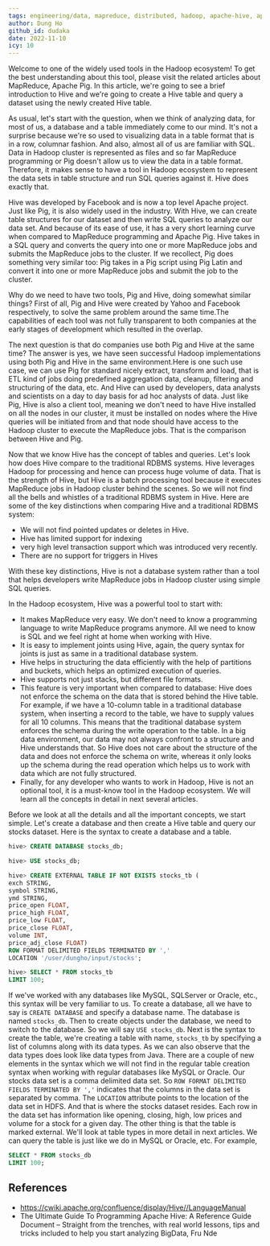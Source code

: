 ```yaml
---
tags: engineering/data, mapreduce, distributed, hadoop, apache-hive, apache-pig
author: Dung Ho
github_id: dudaka
date: 2022-11-10
icy: 10
---
```


Welcome to one of the widely used tools in the Hadoop ecosystem! To get the best understanding about this tool, please visit the related articles about MapReduce, Apache Pig. In this article, we're going to see a brief introduction to Hive and we're going to create a Hive table and query a dataset using the newly created Hive table.

As usual, let's start with the question, when we think of analyzing data, for most of us, a database and a table immediately come to our mind.  It's not a surprise because we're so used to visualizing data in a table format that is in a row, columnar fashion.  And also, almost all of us are familiar with SQL. Data in Hadoop cluster is represented as files and so far MapReduce programming or Pig doesn't allow us to view the data in a table format. Therefore, it makes sense to have a tool in Hadoop ecosystem to represent the data sets in table structure and run SQL queries against it. Hive does exactly that.

Hive was developed by Facebook and is now a top level Apache project. Just like Pig, it is also widely used in the industry. With Hive, we can create table structures for our dataset and then write SQL queries to analyze our data set. And because of its ease of use, it has a very short learning curve when compared to MapReduce programming and Apache Pig. Hive takes in a SQL query and converts the query into one or more MapReduce jobs and submits the MapReduce jobs to the cluster. If we recollect, Pig does something very similar too: Pig takes in a Pig script using Pig Latin and convert it into one or more MapReduce jobs and submit the job to the cluster.

Why do we need to have two tools, Pig and Hive, doing somewhat similar things? First of all, Pig and Hive were created by Yahoo and Facebook respectively, to solve the same problem around the same time.The capabilities of each tool was not fully transparent to both companies at the early stages of development which resulted in the overlap.

The next question is that do companies use both Pig and Hive at the same time? The answer is yes, we have seen successful Hadoop implementations using both Pig and Hive in the same environment.Here is one such use case, we can use Pig for standard nicely extract, transform and load, that is ETL kind of jobs doing predefined aggregation data, cleanup, filtering and structuring of the data, etc. And Hive can used by developers, data analysts and scientists on a day to day basis for ad hoc analysts of data. Just like Pig, Hive is also a client tool, meaning we don't need to have Hive installed on all the nodes in our cluster, it must be installed on nodes where the Hive queries will be initiated from and that node should have access to the Hadoop cluster to execute the MapReduce jobs. That is the comparison between Hive and Pig.

Now that we know Hive has the concept of tables and queries. Let's look how does Hive compare to the traditional RDBMS systems. Hive leverages Hadoop for processing and hence can process huge volume of data. That is the strength of Hive, but Hive is a batch processing tool because it executes MapReduce jobs in Hadoop cluster behind the scenes. So we will not find all the bells and whistles of a traditional RDBMS system in Hive. Here are some of the key distinctions when comparing Hive and a traditional RDBMS system:

- We will not find pointed updates or deletes in Hive.
- Hive has limited support for indexing
- very high level transaction support which was introduced very recently.
- There are no support for triggers in Hives

With these key distinctions, Hive is not a database system rather than a tool that helps developers write MapReduce jobs in Hadoop cluster using simple SQL queries.

In the Hadoop ecosystem, Hive was a powerful tool to start with:
- It makes MapReduce very easy. We don't need to know a programming language to write MapReduce programs anymore.  All we need to know is SQL and we feel right at home when working with Hive.
- It is easy to implement joints using Hive, again, the query syntax for joints is just as same in a traditional database system.
- Hive helps in structuring the data efficiently with the help of partitions and buckets, which helps an optimized execution of queries.
- Hive supports not just stacks, but different file formats.
- This feature is very important when compared to database: Hive does not enforce the schema on the data that is stored behind the Hive table. For example, if we have a 10-column table in a traditional database system, when inserting a record to the table, we have to supply values for all 10 columns. This means that the traditional database system enforces the schema during the write operation to the table.  In a big data environment, our data may not always confront to a structure and Hive understands that. So Hive does not care about the structure of the data and does not enforce the schema on write, whereas it only looks up the schema during the read operation which helps us to work with data which are not fully structured.
- Finally, for any developer who wants to work in Hadoop, Hive is not an optional tool, it is a must-know tool in the Hadoop ecosystem. We will learn all the concepts in detail in next several articles.

Before we look at all the details and all the important concepts, we start simple. Let's create a database and then create a Hive table and query our stocks dataset. Here is the syntax to create a database and a table.

```sql
hive> CREATE DATABASE stocks_db;

hive> USE stocks_db;

hive> CREATE EXTERNAL TABLE IF NOT EXISTS stocks_tb (
exch STRING,
symbol STRING,
ymd STRING,
price_open FLOAT,
price_high FLOAT,
price_low FLOAT,
price_close FLOAT,
volume INT,
price_adj_close FLOAT)
ROW FORMAT DELIMITED FIELDS TERMINATED BY ','
LOCATION '/user/dungho/input/stocks';

hive> SELECT * FROM stocks_tb
LIMIT 100;
```

If we've worked with any databases like MySQL, SQLServer or Oracle, etc., this syntax will be very familiar to us. To create a database, all we have to say is `CREATE DATABASE` and specify a database name. The database is named `stocks_db`. Then to create objects under the database, we need to switch to the database. So we will say `USE stocks_db`. Next is the syntax to create the table, we're creating a table with name, `stocks_tb` by specifying a list of columns along with its data types. As we can also observe that the data types does look like data types from Java. There are a couple of new elements in the syntax which we will not find in the regular table creation syntax when working with regular databases like MySQL or Oracle. Our stocks data set is a comma delimited data set. So `ROW FORMAT DELIMITED FIELDS TERMINATED BY ','` indicates that the columns in the data set is separated by comma. The `LOCATION` attribute points to the location of the data set in HDFS. And that is where the stocks dataset resides. Each row in the data set has information like opening, closing, high, low prices and volume for a stock for a given day. The other thing is that the table is marked external. We'll look at table types in more detail in next articles. We can query the table is just like we do in MySQL or Oracle, etc. For example,

```sql
SELECT * FROM stocks_db
LIMIT 100;
```

## References
- https://cwiki.apache.org/confluence/display/Hive//LanguageManual
- The Ultimate Guide To Programming Apache Hive: A Reference Guide Document – Straight from the trenches, with real world lessons, tips and tricks included to help you start analyzing BigData, Fru Nde

